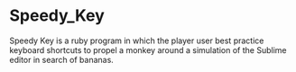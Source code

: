 # Speedy_Key
Speedy Key is a ruby program in which the player user best practice keyboard shortcuts to propel a monkey around a simulation of the Sublime editor in search of bananas.
 
